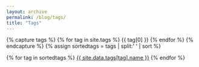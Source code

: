 ```yaml
---
layout: archive
permalink: /blog/tags/
title: "Tags"
---
```

{% capture tags %}
  {% for tag in site.tags %}
    {{ tag[0] }}
  {% endfor %}
{% endcapture %}
{% assign sortedtags = tags | split:' ' | sort %}

{% for tag in sortedtags %}
  <a id = "{{ tag }}" href="{{ site.url }}/blog/tags/{{ tag }}">{{ site.data.tags[tag].name }}</a>
{% endfor %}